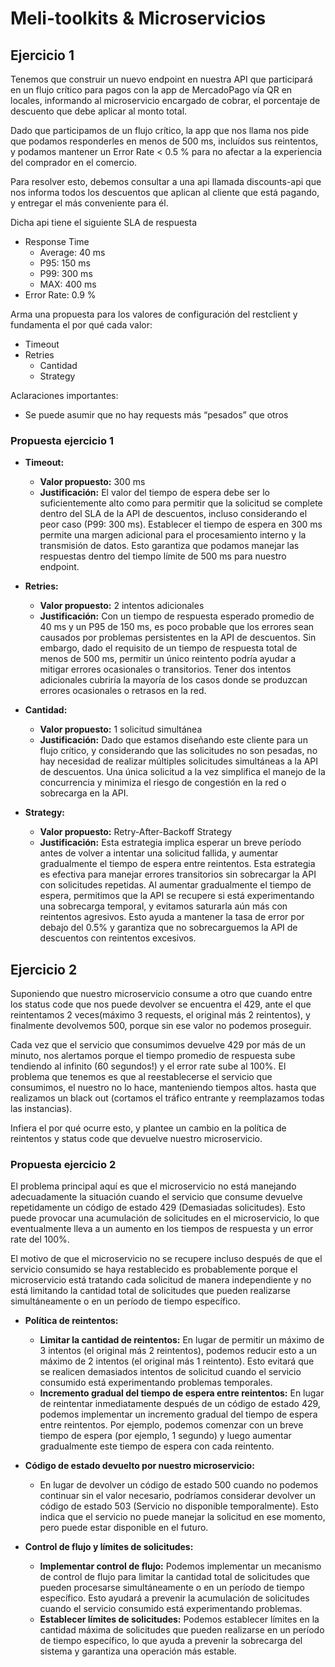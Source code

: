 # Meli-toolkits & Microservicios

## Ejercicio 1

Tenemos que construir un nuevo endpoint en nuestra API que participará en un flujo crítico para pagos con la app de MercadoPago vía QR en locales, informando al microservicio encargado de cobrar, el porcentaje de descuento que debe aplicar al monto total.

Dado que participamos de un flujo crítico, la app que nos llama nos pide que podamos responderles en menos de 500 ms, incluídos sus reintentos, y podamos mantener un Error Rate < 0.5 % para no afectar a la experiencia del comprador en el comercio.

Para resolver esto, debemos consultar a una api llamada discounts-api que nos informa todos los descuentos que aplican al cliente que está pagando, y entregar el más conveniente para él.

Dicha api tiene el siguiente SLA de respuesta

- Response Time
    - Average: 40 ms
    - P95:  150 ms
    - P99: 300 ms
    - MAX: 400 ms
- Error Rate: 0.9 %

Arma una propuesta para los valores de configuración del restclient y fundamenta el por qué cada valor:

- Timeout
- Retries
    - Cantidad
    - Strategy

Aclaraciones importantes:

- Se puede asumir que no hay requests más “pesados” que otros

### Propuesta ejercicio 1 

- **Timeout:**

    - **Valor propuesto:** 300 ms
    - **Justificación:** El valor del tiempo de espera debe ser lo suficientemente alto como para permitir que la solicitud se complete dentro del SLA de la API de descuentos, incluso considerando el peor caso (P99: 300 ms). Establecer el tiempo de espera en 300 ms permite una margen adicional para el procesamiento interno y la transmisión de datos. Esto garantiza que podamos manejar las respuestas dentro del tiempo límite de 500 ms para nuestro endpoint.

- **Retries:**

    - **Valor propuesto:** 2 intentos adicionales
    - **Justificación:** Con un tiempo de respuesta esperado promedio de 40 ms y un P95 de 150 ms, es poco probable que los errores sean causados por problemas persistentes en la API de descuentos. Sin embargo, dado el requisito de un tiempo de respuesta total de menos de 500 ms, permitir un único reintento podría ayudar a mitigar errores ocasionales o transitorios. Tener dos intentos adicionales cubriría la mayoría de los casos donde se produzcan errores ocasionales o retrasos en la red.

- **Cantidad:**

    - **Valor propuesto:** 1 solicitud simultánea
    - **Justificación:** Dado que estamos diseñando este cliente para un flujo crítico, y considerando que las solicitudes no son pesadas, no hay necesidad de realizar múltiples solicitudes simultáneas a la API de descuentos. Una única solicitud a la vez simplifica el manejo de la concurrencia y minimiza el riesgo de congestión en la red o sobrecarga en la API.

- **Strategy:**

    - **Valor propuesto:** Retry-After-Backoff Strategy
    - **Justificación:** Esta estrategia implica esperar un breve período antes de volver a intentar una solicitud fallida, y aumentar gradualmente el tiempo de espera entre reintentos. Esta estrategia es efectiva para manejar errores transitorios sin sobrecargar la API con solicitudes repetidas. Al aumentar gradualmente el tiempo de espera, permitimos que la API se recupere si está experimentando una sobrecarga temporal, y evitamos saturarla aún más con reintentos agresivos. Esto ayuda a mantener la tasa de error por debajo del 0.5% y garantiza que no sobrecarguemos la API de descuentos con reintentos excesivos.

## Ejercicio 2 

Suponiendo que nuestro microservicio consume a otro que cuando entre los status code que nos puede devolver se encuentra el 429, ante el que reintentamos 2 veces(máximo 3 requests, el original más 2 reintentos), y finalmente devolvemos 500, porque sin ese valor no podemos proseguir.  

Cada vez que el servicio que consumimos devuelve 429 por más de un minuto, nos alertamos porque el tiempo promedio de respuesta sube tendiendo al infinito (60 segundos!) y el error rate sube al 100%.  El problema que tenemos es que al reestablecerse el servicio que consumimos, el nuestro no lo hace, manteniendo tiempos altos. hasta que realizamos un black out (cortamos el tráfico entrante y reemplazamos todas las instancias).

Infiera el por qué ocurre esto, y plantee un cambio en la política de reintentos y status code que devuelve nuestro microservicio.

### Propuesta ejercicio 2

El problema principal aquí es que el microservicio no está manejando adecuadamente la situación cuando el servicio que consume devuelve repetidamente un código de estado 429 (Demasiadas solicitudes). Esto puede provocar una acumulación de solicitudes en el microservicio, lo que eventualmente lleva a un aumento en los tiempos de respuesta y un error rate del 100%.

El motivo de que el microservicio no se recupere incluso después de que el servicio consumido se haya restablecido es probablemente porque el microservicio está tratando cada solicitud de manera independiente y no está limitando la cantidad total de solicitudes que pueden realizarse simultáneamente o en un período de tiempo específico.

- **Política de reintentos:**

    - **Limitar la cantidad de reintentos:** En lugar de permitir un máximo de 3 intentos (el original más 2 reintentos), podemos reducir esto a un máximo de 2 intentos (el original más 1 reintento). Esto evitará que se realicen demasiados intentos de solicitud cuando el servicio consumido está experimentando problemas temporales.
    - **Incremento gradual del tiempo de espera entre reintentos:** En lugar de reintentar inmediatamente después de un código de estado 429, podemos implementar un incremento gradual del tiempo de espera entre reintentos. Por ejemplo, podemos comenzar con un breve tiempo de espera (por ejemplo, 1 segundo) y luego aumentar gradualmente este tiempo de espera con cada reintento.

- **Código de estado devuelto por nuestro microservicio:**

    - En lugar de devolver un código de estado 500 cuando no podemos continuar sin el valor necesario, podríamos considerar devolver un código de estado 503 (Servicio no disponible temporalmente). Esto indica que el servicio no puede manejar la solicitud en ese momento, pero puede estar disponible en el futuro.

- **Control de flujo y límites de solicitudes:**

    - **Implementar control de flujo:** Podemos implementar un mecanismo de control de flujo para limitar la cantidad total de solicitudes que pueden procesarse simultáneamente o en un período de tiempo específico. Esto ayudará a prevenir la acumulación de solicitudes cuando el servicio consumido está experimentando problemas.
    - **Establecer límites de solicitudes:** Podemos establecer límites en la cantidad máxima de solicitudes que pueden realizarse en un período de tiempo específico, lo que ayuda a prevenir la sobrecarga del sistema y garantiza una operación más estable.
